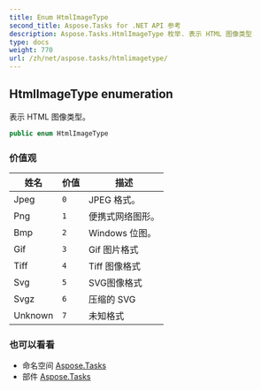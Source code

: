 ```yaml
---
title: Enum HtmlImageType
second_title: Aspose.Tasks for .NET API 参考
description: Aspose.Tasks.HtmlImageType 枚举. 表示 HTML 图像类型
type: docs
weight: 770
url: /zh/net/aspose.tasks/htmlimagetype/
---
```

## HtmlImageType enumeration

表示 HTML 图像类型。

```csharp
public enum HtmlImageType
```

### 价值观

| 姓名 | 价值 | 描述 |
| --- | --- | --- |
| Jpeg | `0` | JPEG 格式。 |
| Png | `1` | 便携式网络图形。 |
| Bmp | `2` | Windows 位图。 |
| Gif | `3` | Gif 图片格式 |
| Tiff | `4` | Tiff 图像格式 |
| Svg | `5` | SVG图像格式 |
| Svgz | `6` | 压缩的 SVG |
| Unknown | `7` | 未知格式 |

### 也可以看看

* 命名空间 [Aspose.Tasks](../../aspose.tasks/)
* 部件 [Aspose.Tasks](../../)


